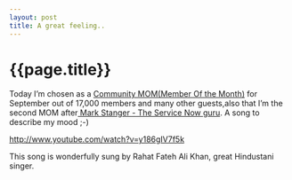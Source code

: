 ```yaml
---
layout: post
title: A great feeling..
--- 
```




 {{page.title}}
======================================================




<p>Today I&#8217;m chosen as a <a href="http://community.servicenow.com/blog/biancavaccarini/member-month-september-2013-abhiram-diddigi">Community MOM(Member Of the Month)</a> for September out of 17,000 members and many other guests,also that I&#8217;m the second MOM after<a href="http://servicenowguru.com"> Mark Stanger - The Service Now guru</a>. A song to describe my mood ;-)</p>

<p><a href="http://www.youtube.com/watch?v=y186gIV7f5k">http://www.youtube.com/watch?v=y186gIV7f5k</a></p>

<p>This song is wonderfully sung by Rahat Fateh Ali Khan, great Hindustani singer.</p>